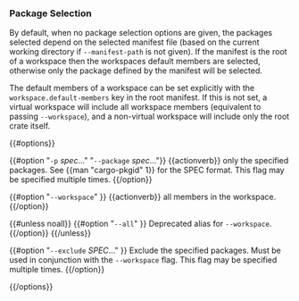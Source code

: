 ### Package Selection

By default, when no package selection options are given, the packages selected
depend on the selected manifest file (based on the current working directory if
`--manifest-path` is not given). If the manifest is the root of a workspace then
the workspaces default members are selected, otherwise only the package defined
by the manifest will be selected.

The default members of a workspace can be set explicitly with the
`workspace.default-members` key in the root manifest. If this is not set, a
virtual workspace will include all workspace members (equivalent to passing
`--workspace`), and a non-virtual workspace will include only the root crate itself.

{{#options}}

{{#option "`-p` _spec_..." "`--package` _spec_..."}}
{{actionverb}} only the specified packages. See {{man "cargo-pkgid" 1}} for the
SPEC format. This flag may be specified multiple times.
{{/option}}

{{#option "`--workspace`" }}
{{actionverb}} all members in the workspace.
{{/option}}

{{#unless noall}}
{{#option "`--all`" }}
Deprecated alias for `--workspace`.
{{/option}}
{{/unless}}

{{#option "`--exclude` _SPEC_..." }}
Exclude the specified packages. Must be used in conjunction with the
`--workspace` flag. This flag may be specified multiple times.
{{/option}}

{{/options}}
